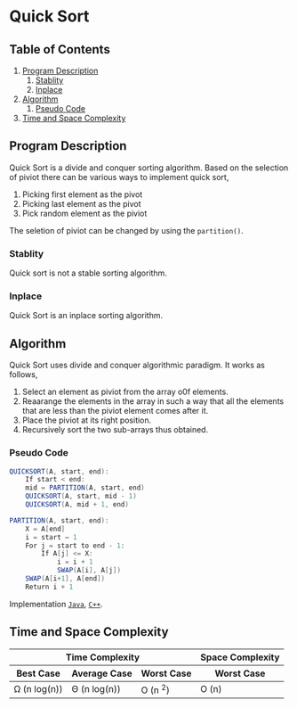 # Quick Sort

## Table of Contents

1. [Program Description](#program-description)
    1. [Stablity](#stablity)
    2. [Inplace](#inplace)
2. [Algorithm](#algorithm)
    1. [Pseudo Code](#pseudo-code)
3. [Time and Space Complexity](#time-and-space-complexity)


## Program Description

Quick Sort is a divide and conquer sorting algorithm. Based on the selection of piviot there can be various ways to implement quick sort, 
1. Picking first element as the pivot
2. Picking last element as the pivot
3. Pick random element as the piviot

The seletion of piviot can be changed by using the `partition()`.


### Stablity

Quick sort is not a stable sorting algorithm.

### Inplace

Quick Sort is an inplace sorting algorithm.

## Algorithm 

Quick Sort uses divide and conquer algorithmic paradigm. It works as follows,

1. Select an element as piviot from the array o0f elements.
2. Reaarange the elements in the array in such a way that all the elements that are less than the piviot element comes after it. 
3. Place the piviot at its right position. 
4. Recursively sort the two sub-arrays thus obtained.

### Pseudo Code

```java
QUICKSORT(A, start, end):
    If start < end:
    mid = PARTITION(A, start, end)
    QUICKSORT(A, start, mid - 1)
    QUICKSORT(A, mid + 1, end)

PARTITION(A, start, end):
    X = A[end]
    i = start – 1
    For j = start to end - 1:
        If A[j] <= X:
            i = i + 1
            SWAP(A[i], A[j])
    SWAP(A[i+1], A[end])
    Return i + 1
```

Implementation [`Java`](QuickSort.java), [`C++`](QuickSort.cpp).


## Time and Space Complexity

<table>
    <thead>
        <tr>
            <th colspan=3 style="text-align:center;"> Time Complexity</th>
            <th> Space Complexity</th>
        </tr>
        <tr>
            <th>Best Case</th>
            <th>Average Case</th>
            <th>Worst Case</th>
            <th>Worst Case</th>
        </tr>
    </thead>
    <tbody>
        <tr>
            <td>&Omega; (n log(n)) </td>
            <td>&Theta; (n log(n)) </td>
            <td>O (n <sup>2</sup>) </td>
            <td>O (n) </td>
        </tr>
    </tbody>
</table>